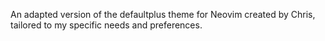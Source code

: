 An adapted version of the defaultplus theme for Neovim created by Chris, tailored to my specific needs and preferences.
